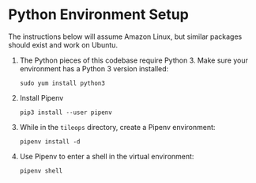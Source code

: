 # Python Environment Setup

The instructions below will assume Amazon Linux, but similar packages should exist and work on Ubuntu.

1. The Python pieces of this codebase require Python 3. Make sure your environment has a Python 3 version installed:

       sudo yum install python3

1. Install Pipenv

       pip3 install --user pipenv

1. While in the `tileops` directory, create a Pipenv environment:

       pipenv install -d

1. Use Pipenv to enter a shell in the virtual environment:

       pipenv shell
